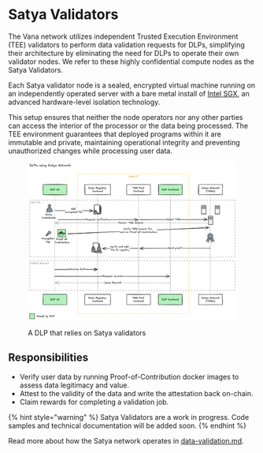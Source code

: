 # Satya Validators

The Vana network utilizes independent Trusted Execution Environment (TEE) validators to perform data validation requests for DLPs, simplifying their architecture by eliminating the need for DLPs to operate their own validator nodes. We refer to these highly confidential compute nodes as the Satya Validators.

Each Satya validator node is a sealed, encrypted virtual machine running on an independently operated server with a bare metal install of [Intel SGX](https://www.intel.com/content/www/us/en/products/docs/accelerator-engines/software-guard-extensions.html), an advanced hardware-level isolation technology.&#x20;

This setup ensures that neither the node operators nor any other parties can access the interior of the processor or the data being processed. The TEE environment guarantees that deployed programs within it are immutable and private, maintaining operational integrity and preventing unauthorized changes while processing user data.

<figure><img src="../../.gitbook/assets/image (10).png" alt=""><figcaption><p>A DLP that relies on Satya validators</p></figcaption></figure>

## **Responsibilities**

* Verify user data by running Proof-of-Contribution docker images to assess data legitimacy and value.
* Attest to the validity of the data and write the attestation back on-chain.
* Claim rewards for completing a validation job.

{% hint style="warning" %}
Satya Validators are a work in progress. Code samples and technical documentation will be added soon.
{% endhint %}

Read more about how the Satya network operates in [data-validation.md](../data-ingress/data-validation.md "mention").
